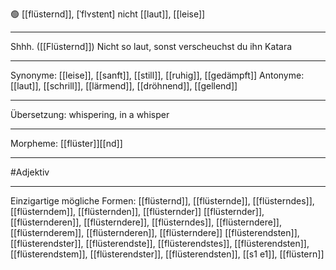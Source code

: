 🟢 [[flüsternd]], [ˈflʏstɐnt]
nicht [[laut]], [[leise]]

---
Shhh. ([[Flüsternd]]) Nicht so laut, sonst verscheuchst du ihn Katara 

---
Synonyme: 
[[leise]], [[sanft]], [[still]], [[ruhig]], [[gedämpft]]
Antonyme:
[[laut]], [[schrill]], [[lärmend]], [[dröhnend]], [[gellend]]

---
Übersetzung: 
whispering, in a whisper

---
Morpheme:
[[flüster]][[nd]]

---
#Adjektiv 

---
Einzigartige mögliche Formen:
[[flüsternd]], [[flüsternde]], [[flüsterndes]], [[flüsterndem]], [[flüsternden]], [[flüsternder]]
[[flüsternder]], [[flüsternderen]], [[flüsterndere]], [[flüsterndes]], [[flüsterndere]], [[flüsternderem]], [[flüsternderen]], [[flüsterndere]]
[[flüsterendsten]], [[flüsterendster]], [[flüsterendste]], [[flüsterendstes]], [[flüsterendsten]], [[flüsterendstem]], [[flüsterendster]], [[flüsterendsten]], [[s1 e1]], [[flüstern]]
